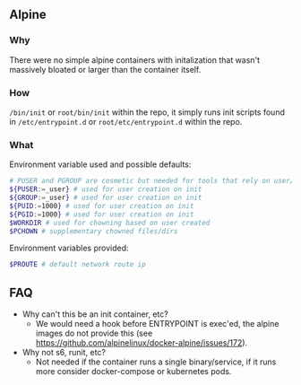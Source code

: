 ## Alpine

### Why

There were no simple alpine containers with initalization that wasn't massively bloated or larger than the container itself.

### How

`/bin/init` or `root/bin/init` within the repo, it simply runs init scripts found in `/etc/entrypoint.d` or `root/etc/entrypoint.d` within the repo.

### What

Environment variable used and possible defaults:

````sh
# PUSER and PGROUP are cosmetic but needed for tools that rely on user/group names
${PUSER:=_user} # used for user creation on init
${GROUP:=_user} # used for user creation on init
${PUID:=1000} # used for user creation on init
${PGID:=1000} # used for user creation on init
$WORKDIR # used for chowning based on user created
$PCHOWN # supplementary chowned files/dirs
````

Environment variables provided:

````sh
$PROUTE # default network route ip
````

## FAQ

* Why can't this be an init container, etc?
    * We would need a hook before ENTRYPOINT is exec'ed, the alpine images do not provide this (see https://github.com/alpinelinux/docker-alpine/issues/172).
* Why not s6, runit, etc?
    * Not needed if the container runs a single binary/service, if it runs more consider docker-compose or kubernetes pods.
